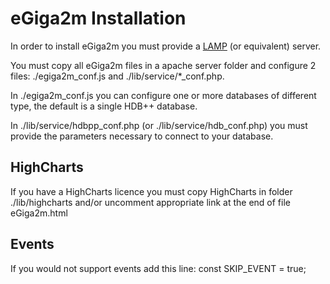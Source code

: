 # eGiga2m Installation
In order to install eGiga2m you must provide a [LAMP](https://en.wikipedia.org/wiki/LAMP_%28software_bundle%29) (or equivalent) server.

You must copy all eGiga2m files in a apache server folder and configure 2 files: ./egiga2m_conf.js and ./lib/service/*_conf.php.

In ./egiga2m_conf.js you can configure one or more databases of different type, the default is a single HDB++ database.

In ./lib/service/hdbpp_conf.php (or ./lib/service/hdb_conf.php) you must provide the parameters necessary to connect to your database.

## HighCharts
If you have a HighCharts licence you must copy HighCharts in folder ./lib/highcharts and/or uncomment appropriate link at the end of file eGiga2m.html

## Events
If you would not support events add this line:
const SKIP_EVENT = true;
